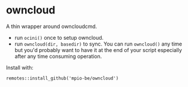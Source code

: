 # owncloud
A thin wrapper around owncloudcmd. 

* run `ocini()` once to setup owncloud. 
* run `owncloud(dir, basedir)` to sync. 
You can run `owncloud()` any time but you'd probably want to have it at
the end of your script especially after any time consuming operation. 

Install with:

`remotes::install_github('mpio-be/owncloud')`
